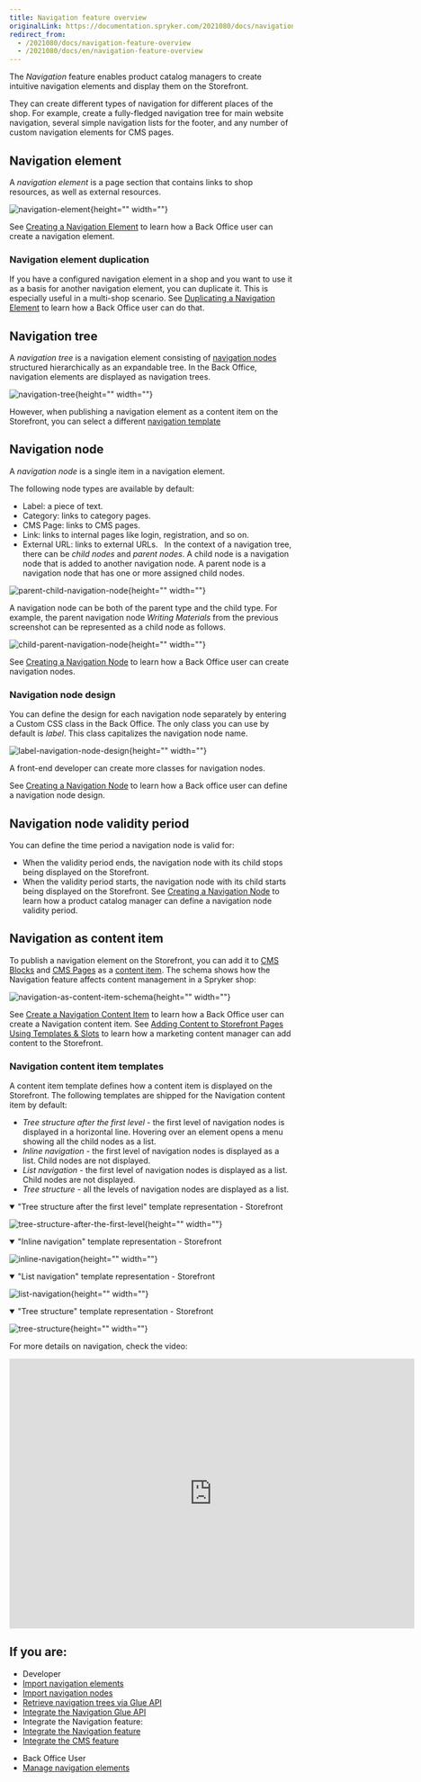 ```yaml
---
title: Navigation feature overview
originalLink: https://documentation.spryker.com/2021080/docs/navigation-feature-overview
redirect_from:
  - /2021080/docs/navigation-feature-overview
  - /2021080/docs/en/navigation-feature-overview
---
```


The *Navigation* feature enables product catalog managers to create intuitive navigation elements and display them on the Storefront.

They can create different types of navigation for different places of the shop. For example, create a fully-fledged navigation tree for main website navigation, several simple navigation lists for the footer, and any number of custom navigation elements for CMS pages.

## Navigation element
A *navigation element* is a page section that contains links to shop resources, as well as external resources. 

![navigation-element](https://spryker.s3.eu-central-1.amazonaws.com/docs/Features/Navigation/Navigation/Navigation+Feature+Overview/navigation+element.png){height="" width=""}

See [Creating a Navigation Element](https://documentation.spryker.com/docs/managing-navigation-elements#creating-a-navigation-element) to learn how a Back Office user can create a navigation element.


### Navigation element duplication
If you have a configured navigation element in a shop and you want to use it as a basis for another navigation element, you can duplicate it. This is especially useful in a multi-shop scenario. 
See [Duplicating a Navigation Element](https://documentation.spryker.com/docs/managing-navigation-elements#duplicating-a-navigation-element) to learn how a Back Office user can do that. 


## Navigation tree 


A *navigation tree* is a navigation element consisting of [navigation nodes](#navigation-node) structured hierarchically as an expandable tree.
In the Back Office, navigation elements are displayed as navigation trees. 

![navigation-tree](https://spryker.s3.eu-central-1.amazonaws.com/docs/Features/Navigation/Navigation/Navigation+Feature+Overview/navigation-tree.png){height="" width=""}



However, when publishing a navigation element as a content item on the Storefront, you can select a different [navigation template](#navigation-content-item-templates)



## Navigation node

A *navigation node* is a single item in a navigation element. 

The following node types are available by default:
* Label: a piece of text.
* Category: links to category pages.
* CMS Page: links to CMS pages.
* Link: links to internal pages like login, registration, and so on.
* External URL: links to external URLs.  
In the context of a navigation tree, there can be *child nodes* and *parent nodes*. A child node is a navigation node that is added to another navigation node. A parent node is a navigation node that has one or more assigned child nodes.


![parent-child-navigation-node](https://spryker.s3.eu-central-1.amazonaws.com/docs/Features/Navigation/Navigation/Navigation+Feature+Overview/parent-child-navigation-node.png){height="" width=""}


A navigation node can be both of the parent type and the child type. For example, the parent navigation node *Writing Materials* from the previous screenshot can be represented as a child node as follows.





![child-parent-navigation-node](https://spryker.s3.eu-central-1.amazonaws.com/docs/Features/Navigation/Navigation/Navigation+Feature+Overview/child-parent-navigation-node.png){height="" width=""}



See [Creating a Navigation Node](https://documentation.spryker.com/docs/managing-navigation-elements#creating-a-navigation-node) to learn how a Back Office user can create navigation nodes. 


### Navigation node design
You can define the design for each navigation node separately by entering a Custom CSS class in the Back Office.
The only class you can use by default is *label*. This class capitalizes the navigation node name.

![label-navigation-node-design](https://spryker.s3.eu-central-1.amazonaws.com/docs/Features/Navigation/Navigation/Navigation+Feature+Overview/label-navigation-node-design.png){height="" width=""}


A front-end developer can create more classes for navigation nodes.

See [Creating a Navigation Node](https://documentation.spryker.com/docs/managing-navigation-elements#creating-a-navigation-node) to learn how a Back office user can define a navigation node design. 

## Navigation node validity period
You can define the time period a navigation node is valid for:
* When the validity period ends, the navigation node with its child stops being displayed on the Storefront. 
* When the validity period starts, the navigation node with its child starts being displayed on the Storefront. 
See [Creating a Navigation Node](https://documentation.spryker.com/docs/managing-navigation-elements#creating-a-navigation-node) to learn how a product catalog manager can define a navigation node validity period. 

## Navigation as content item
To publish a navigation element on the Storefront, you can add it to [CMS Blocks](https://documentation.spryker.com/docs/cms-block) and [CMS Pages](https://documentation.spryker.com/docs/cms-page) as a [content item](https://documentation.spryker.com/docs/content-items-feature-overview). 
The schema shows how the Navigation feature affects content management in a Spryker shop:

![navigation-as-content-item-schema](https://confluence-connect.gliffy.net/embed/image/a086fe4e-1d09-49ae-a181-ebd8b0f8c051.png?utm_medium=live&utm_source=custom){height="" width=""}

See [Create a Navigation Content Item](https://documentation.spryker.com/docs/creating-content-items#create-a-navigation-content-item) to learn how a Back Office user can create a Navigation content item. 
See [Adding Content to Storefront Pages Using Templates & Slots](https://documentation.spryker.com/docs/adding-content-to-storefront-pages-using-templates-slots#adding-content-to-storefront-pages-using-templates---slots) to learn how a marketing content manager can add content to the Storefront. 

### Navigation content item templates
A content item template defines how a content item is displayed on the Storefront. The following templates are shipped for the Navigation content item by default:

* *Tree structure after the first level* - the first level of navigation nodes is displayed in a horizontal line. Hovering over an element opens a menu showing all the child nodes as a list.
* *Inline navigation* - the first level of navigation nodes is displayed as a list. Child nodes are not displayed.
* *List navigation* - the first level of navigation nodes is displayed as a list. Child nodes are not displayed.
* *Tree structure* - all the levels of navigation nodes are displayed as a list.


<details open>
    <summary>"Tree structure after the first level" template representation - Storefront</summary>
    
![tree-structure-after-the-first-level](https://spryker.s3.eu-central-1.amazonaws.com/docs/Features/Navigation/Navigation/Navigation+Feature+Overview/tree-structure-after-the-first-level.png){height="" width=""}

</details>

<details open>
    <summary>"Inline navigation" template representation - Storefront</summary>

![inline-navigation](https://spryker.s3.eu-central-1.amazonaws.com/docs/Features/Navigation/Navigation/Navigation+Feature+Overview/inline-navigation.png){height="" width=""}
    
</details>

<details open>
    <summary>"List navigation" template representation - Storefront</summary>
    
![list-navigation](https://spryker.s3.eu-central-1.amazonaws.com/docs/Features/Navigation/Navigation/Navigation+Feature+Overview/list-navigation.png){height="" width=""}
    
</details>

<details open>
    <summary>"Tree structure" template representation - Storefront</summary>
    
![tree-structure](https://spryker.s3.eu-central-1.amazonaws.com/docs/Features/Navigation/Navigation/Navigation+Feature+Overview/tree-structure.png){height="" width=""}
    
</details>



For more details on navigation, check the video:
<iframe src="https://spryker.wistia.com/medias/anlwttuexm" title="Navigation" allowtransparency="true" frameborder="0" scrolling="no" class="wistia_embed" name="wistia_embed" allowfullscreen="0" mozallowfullscreen="0" webkitallowfullscreen="0" oallowfullscreen="0" msallowfullscreen="0" width="720" height="480"></iframe>





## If you are:

<div class="mr-container">
    <div class="mr-list-container">
        <!-- col1 -->
        <div class="mr-col">
            <ul class="mr-list mr-list-green">
                <li class="mr-title">Developer</li>
          <li><a href="https://documentation.spryker.com/docs/file-details-navigationcsv" class="mr-link">Import navigation elements</a></li>
          <li><a href="https://documentation.spryker.com/docs/file-details-navigation-nodecsv" class="mr-link">Import navigation nodes</a></li>
          <li><a href="https://documentation.spryker.com/docs/retrieving-navigation-trees" class="mr-link">Retrieve navigation trees via Glue API</a></li>
          <li><a href="https://documentation.spryker.com/docs/glue-api-navigation-feature-integration" class="mr-link">Integrate the Navigation Glue API</a></li>
               <li>Integrate the Navigation feature:</li>
                <li><a href="https://documentation.spryker.com/docs/navigation-feature-integration" class="mr-link">Integrate the Navigation feature</a></li>
                    <li><a href="https://documentation.spryker.com/docs/cms-feature-integration-guide" class="mr-link">Integrate the CMS feature</a></li>
                 </ul>
        </div>
        <!-- col2 -->
        <div class="mr-col">
            <ul class="mr-list mr-list-blue">
                <li class="mr-title"> Back Office User</li>
                <li><a href="https://documentation.spryker.com/docs/managing-navigation-elements" class="mr-link">Manage navigation elements</a></li>
            </ul>
       
</div>




